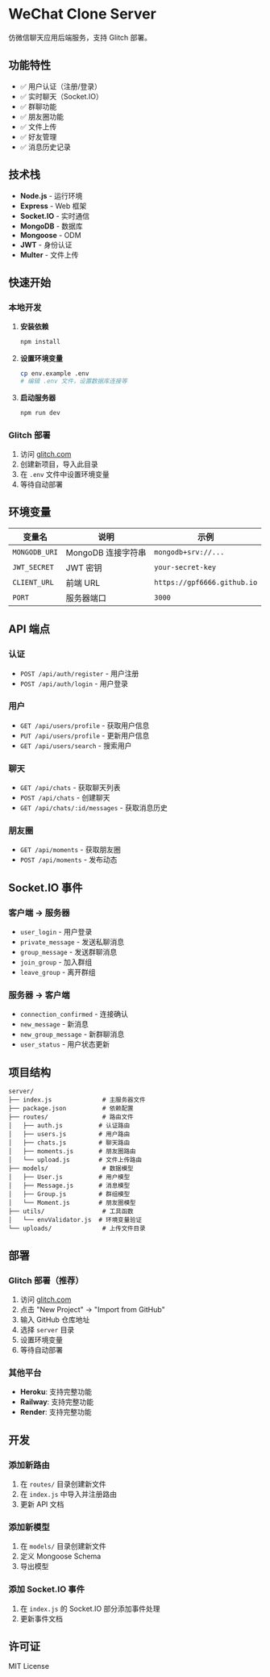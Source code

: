 # WeChat Clone Server

仿微信聊天应用后端服务，支持 Glitch 部署。

## 功能特性

- ✅ 用户认证（注册/登录）
- ✅ 实时聊天（Socket.IO）
- ✅ 群聊功能
- ✅ 朋友圈功能
- ✅ 文件上传
- ✅ 好友管理
- ✅ 消息历史记录

## 技术栈

- **Node.js** - 运行环境
- **Express** - Web 框架
- **Socket.IO** - 实时通信
- **MongoDB** - 数据库
- **Mongoose** - ODM
- **JWT** - 身份认证
- **Multer** - 文件上传

## 快速开始

### 本地开发

1. **安装依赖**
   ```bash
   npm install
   ```

2. **设置环境变量**
   ```bash
   cp env.example .env
   # 编辑 .env 文件，设置数据库连接等
   ```

3. **启动服务器**
   ```bash
   npm run dev
   ```

### Glitch 部署

1. 访问 [glitch.com](https://glitch.com)
2. 创建新项目，导入此目录
3. 在 `.env` 文件中设置环境变量
4. 等待自动部署

## 环境变量

| 变量名 | 说明 | 示例 |
|--------|------|------|
| `MONGODB_URI` | MongoDB 连接字符串 | `mongodb+srv://...` |
| `JWT_SECRET` | JWT 密钥 | `your-secret-key` |
| `CLIENT_URL` | 前端 URL | `https://gpf6666.github.io` |
| `PORT` | 服务器端口 | `3000` |

## API 端点

### 认证
- `POST /api/auth/register` - 用户注册
- `POST /api/auth/login` - 用户登录

### 用户
- `GET /api/users/profile` - 获取用户信息
- `PUT /api/users/profile` - 更新用户信息
- `GET /api/users/search` - 搜索用户

### 聊天
- `GET /api/chats` - 获取聊天列表
- `POST /api/chats` - 创建聊天
- `GET /api/chats/:id/messages` - 获取消息历史

### 朋友圈
- `GET /api/moments` - 获取朋友圈
- `POST /api/moments` - 发布动态

## Socket.IO 事件

### 客户端 → 服务器
- `user_login` - 用户登录
- `private_message` - 发送私聊消息
- `group_message` - 发送群聊消息
- `join_group` - 加入群组
- `leave_group` - 离开群组

### 服务器 → 客户端
- `connection_confirmed` - 连接确认
- `new_message` - 新消息
- `new_group_message` - 新群聊消息
- `user_status` - 用户状态更新

## 项目结构

```
server/
├── index.js              # 主服务器文件
├── package.json          # 依赖配置
├── routes/               # 路由文件
│   ├── auth.js          # 认证路由
│   ├── users.js         # 用户路由
│   ├── chats.js         # 聊天路由
│   ├── moments.js       # 朋友圈路由
│   └── upload.js        # 文件上传路由
├── models/               # 数据模型
│   ├── User.js          # 用户模型
│   ├── Message.js       # 消息模型
│   ├── Group.js         # 群组模型
│   └── Moment.js        # 朋友圈模型
├── utils/                # 工具函数
│   └── envValidator.js  # 环境变量验证
└── uploads/              # 上传文件目录
```

## 部署

### Glitch 部署（推荐）

1. 访问 [glitch.com](https://glitch.com)
2. 点击 "New Project" → "Import from GitHub"
3. 输入 GitHub 仓库地址
4. 选择 `server` 目录
5. 设置环境变量
6. 等待自动部署

### 其他平台

- **Heroku**: 支持完整功能
- **Railway**: 支持完整功能
- **Render**: 支持完整功能

## 开发

### 添加新路由

1. 在 `routes/` 目录创建新文件
2. 在 `index.js` 中导入并注册路由
3. 更新 API 文档

### 添加新模型

1. 在 `models/` 目录创建新文件
2. 定义 Mongoose Schema
3. 导出模型

### 添加 Socket.IO 事件

1. 在 `index.js` 的 Socket.IO 部分添加事件处理
2. 更新事件文档

## 许可证

MIT License 